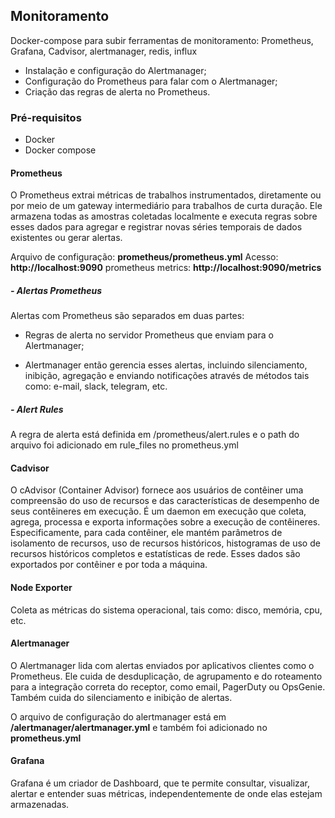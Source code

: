 ## Monitoramento

Docker-compose para subir ferramentas de monitoramento: Prometheus, Grafana, Cadvisor, alertmanager, redis, influx

- Instalação e configuração do Alertmanager;
- Configuração do Prometheus para falar com o Alertmanager;
- Criação das regras de alerta no Prometheus.

### Pré-requisitos

* Docker
* Docker compose

#### Prometheus

O Prometheus extrai métricas de trabalhos instrumentados, diretamente ou por meio de um gateway intermediário para trabalhos de curta duração. Ele armazena todas as amostras coletadas localmente e executa regras sobre esses dados para agregar e registrar novas séries temporais de dados existentes ou gerar alertas.

Arquivo de configuração: **prometheus/prometheus.yml**
Acesso: **http://localhost:9090**
prometheus metrics: **http://localhost:9090/metrics**

##### - Alertas Prometheus
Alertas com Prometheus são separados em duas partes:

* Regras de alerta no servidor Prometheus que enviam para o Alertmanager;

* Alertmanager então gerencia esses alertas, incluindo silenciamento, inibição, agregação e enviando notificações através de métodos tais como: e-mail, slack, telegram, etc.

##### - Alert Rules
A regra de alerta está definida em /prometheus/alert.rules e o path do arquivo foi adicionado em rule_files no prometheus.yml


#### Cadvisor
O cAdvisor (Container Advisor) fornece aos usuários de contêiner uma compreensão do uso de recursos e das características de desempenho de seus contêineres em execução. É um daemon em execução que coleta, agrega, processa e exporta informações sobre a execução de contêineres. Especificamente, para cada contêiner, ele mantém parâmetros de isolamento de recursos, uso de recursos históricos, histogramas de uso de recursos históricos completos e estatísticas de rede. Esses dados são exportados por contêiner e por toda a máquina.

#### Node Exporter
Coleta as métricas do sistema operacional, tais como: disco, memória, cpu, etc.


#### Alertmanager
O Alertmanager lida com alertas enviados por aplicativos clientes como o Prometheus. Ele cuida de desduplicação, de agrupamento e do roteamento para a integração correta do receptor, como email, PagerDuty ou OpsGenie. Também cuida do silenciamento e inibição de alertas.

O arquivo de configuração do alertmanager está em **/alertmanager/alertmanager.yml** e também foi adicionado no **prometheus.yml**

#### Grafana
Grafana é um criador de Dashboard, que te permite consultar, visualizar, alertar e entender suas métricas, independentemente de onde elas estejam armazenadas.